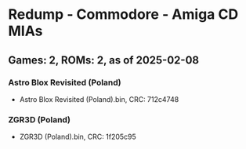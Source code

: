 # Redump - Commodore - Amiga CD MIAs
## Games: 2, ROMs: 2, as of 2025-02-08

### Astro Blox Revisited (Poland)
- Astro Blox Revisited (Poland).bin, CRC: 712c4748

### ZGR3D (Poland)
- ZGR3D (Poland).bin, CRC: 1f205c95
